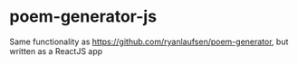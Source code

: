 # poem-generator-js
Same functionality as https://github.com/ryanlaufsen/poem-generator, but written as a ReactJS app
